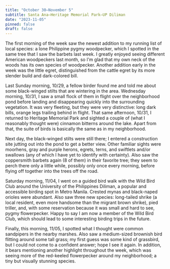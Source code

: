 ```yaml
---
title: "October 30–November 5"
subtitle: Santa Ana—Heritage Memorial Park–UP Diliman
date: "2023-11-05"
pinned: false
draft: false
---
```


The first morning of the week saw the newest addition to my running list of local species: a lone Philippine pygmy woodpecker, which I spotted in the same tree that I saw the barbets last week. I greatly enjoyed seeing different American woodpeckers last month, so I'm glad that my own neck of the woods has its own species of woodpecker. Another addition early in the week was the little egret, distinguished from the cattle egret by its more slender build and dark-colored bill. 

Last Sunday morning, 10/29, a fellow birder found me and told me about some black-winged stilts that are wintering in the area. Wednesday morning, 10/31, I saw a small flock of them in flight over the neighborhood pond before landing and disappearing quickly into the surrounding vegetation. It was very fleeting, but they were very distinctive: long dark bills, orange legs trailing behind in flight. That same afternoon, 10/31, I returned to Heritage Memorial Park and sighted a couple of (what I reasonably thought were) cinnamon bitterns around the lake. Apart from that, the suite of birds is basically the same as in my neighborhood. 

Next day, the black-winged stilts were still there; I entered a construction site jutting out into the pond to get a better view. Other familiar sights were moorhens, gray and purple herons, egrets, terns, and swiftlets and/or swallows (any of which I have yet to identify with certainty). Also saw the coppersmith barbets again (8 of them) in their favorite tree; they seem to perch there only a little while, possibly only once every morning, before flying off together into the trees off the road.

Saturday morning, 11/04, I went on a guided bird walk with the Wild Bird Club around the University of the Philippines Diliman, a popular and accessible birding spot in Metro Manila. Crested mynas and black-naped orioles were abundant. Also saw three new species: long-tailed shrike (a local resident, even more handsome than the migrant brown shrike), pied triller, and, with some reservation because it was small and hard to see, pygmy flowerpecker. Happy to say I am now a member of the Wild Bird Club, which should lead to some interesting birding trips in the future.

Finally, this morning, 11/05, I spotted what I thought were common sandpipers in the nearby marshes. Also saw a medium-sized brownish bird flitting around some tall grass; my first guess was some kind of grassbird, but I could not come to a confident answer; hope I see it again. In addition, it bears mentioning another highlight throughout the week, which was seeing more of the red-keeled flowerpecker around my neighborhood; a tiny but visually stunning species.

